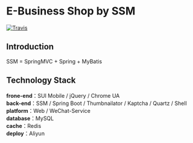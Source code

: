 # E-Business Shop by SSM

[![Travis](https://img.shields.io/badge/language-Java-yellow.svg)](http://github.com/brandon0824/ssmo2oshop)<br/>

## Introduction

SSM = SpringMVC + Spring + MyBatis

## Technology Stack

**frone-end**：SUI Mobile / jQuery / Chrome UA<br/>
**back-end**：SSM / Spring Boot / Thumbnailator / Kaptcha / Quartz / Shell<br/>
**platform**：Web / WeChat-Service<br/>
**database**：MySQL<br/>
**cache**：Redis<br/>
**deploy**：Aliyun<br/>
